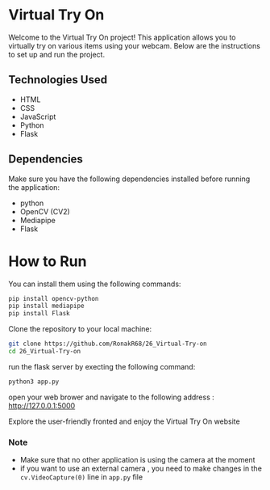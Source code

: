 # Virtual Try On

Welcome to the Virtual Try On project! This application allows you to virtually try on various items using your webcam. Below are the instructions to set up and run the project.

## Technologies Used
- HTML
- CSS
- JavaScript
- Python
- Flask


## Dependencies
Make sure you have the following dependencies installed before running the application:

- python
- OpenCV (CV2)
- Mediapipe
- Flask

# How to Run 
You can install them using the following commands:
```bash
pip install opencv-python
pip install mediapipe
pip install Flask
```

Clone the repository to your local machine:
```bash 
git clone https://github.com/RonakR68/26_Virtual-Try-on
cd 26_Virtual-Try-on
```

run the flask server by execting the following command:
```python
python3 app.py
```

open your web brower and navigate to the following address :
http://127.0.0.1:5000

Explore the user-friendly fronted and enjoy the Virtual Try On website 

### Note 
- Make sure that no other application is using the camera at the moment 
- if you want to use an external camera , you need to make changes in the `cv.VideoCapture(0)` line in `app.py` file 
